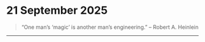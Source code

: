 # 21 September 2025

> “One man’s ‘magic’ is another man’s engineering.” – Robert A. Heinlein

---

